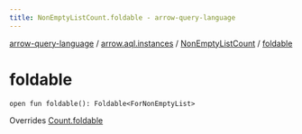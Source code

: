 ```yaml
---
title: NonEmptyListCount.foldable - arrow-query-language
---
```


[arrow-query-language](../../index.html) / [arrow.aql.instances](../index.html) / [NonEmptyListCount](index.html) / [foldable](./foldable.html)

# foldable

`open fun foldable(): Foldable<ForNonEmptyList>`

Overrides [Count.foldable](../../arrow.aql/-count/foldable.html)

